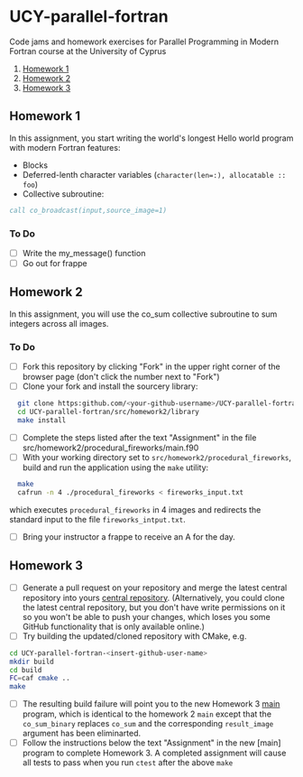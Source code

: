UCY-parallel-fortran
====================
Code jams and homework exercises for Parallel Programming in Modern Fortran course at the University of Cyprus

1. [Homework 1](#homework-1)
2. [Homework 2](#homework-2)
2. [Homework 3](#homework-3)

Homework 1
----------
In this assignment, you start writing the world's longest Hello world program with modern Fortran features:
* Blocks
* Deferred-lenth character variables (`character(len=:), allocatable :: foo`)
* Collective subroutine:
```fortran
call co_broadcast(input,source_image=1)
```

### To Do
- [ ] Write the my_message() function
- [ ] Go out for frappe

Homework 2
----------
In this assignment, you will use the co_sum collective subroutine to sum integers across all images.
### To Do
- [ ] Fork this repository by clicking "Fork" in the upper right corner of the browser page (don't click the number next to "Fork")
- [ ] Clone your fork and install the sourcery library:
```bash
  git clone https:github.com/<your-github-username>/UCY-parallel-fortran
  cd UCY-parallel-fortran/src/homework2/library
  make install
```
- [ ] Complete the steps listed after the text "Assignment" in the file src/homework2/procedural_fireworks/main.f90
- [ ] With your working directory set to `src/homework2/procedural_fireworks`, build and run the application using the `make` utility:
```bash
  make 
  cafrun -n 4 ./procedural_fireworks < fireworks_input.txt
```
which executes `procedural_fireworks` in 4 images and redirects the standard input to the file `fireworks_intput.txt`.
- [ ] Bring your instructor a frappe to receive an A for the day.

Homework 3
----------
- [ ] Generate a pull request on your repository and merge the latest central repository into yours [central repository](https://github.com/rouson/UCY-parallel-fortran). (Alternatively, you could clone the latest central repository, but you don't have write permissions on it so you won't be able to push your changes, which loses you some GitHub functionality that is only available online.)
- [ ] Try building the updated/cloned repository with CMake, e.g.
```bash
cd UCY-parallel-fortran-<insert-github-user-name>
mkdir build
cd build
FC=caf cmake ..
make
```
- [ ] The resulting build failure will point you to the new Homework 3 [main](src/homework3/fortran2008_procedural_fireworks) program, which is identical to the homework 2 `main` except that the `co_sum_binary` replaces `co_sum` and the corresponding `result_image` argument has been eliminarted.
- [ ] Follow the instructions below the text "Assignment" in the new [main] program to complete Homework 3.  A completed assignment will cause all tests to pass when you run `ctest` after the above `make`
